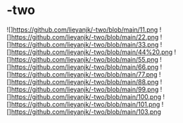 # -two
![]https://github.com/lieyanjk/-two/blob/main/11.png
![]https://github.com/lieyanjk/-two/blob/main/22.png
![]https://github.com/lieyanjk/-two/blob/main/33.png
![]https://github.com/lieyanjk/-two/blob/main/44%20.png
![]https://github.com/lieyanjk/-two/blob/main/55.png
![]https://github.com/lieyanjk/-two/blob/main/66.png
![]https://github.com/lieyanjk/-two/blob/main/77.png
![]https://github.com/lieyanjk/-two/blob/main/88.png
![]https://github.com/lieyanjk/-two/blob/main/99.png
![]https://github.com/lieyanjk/-two/blob/main/100.png
![]https://github.com/lieyanjk/-two/blob/main/101.png
![]https://github.com/lieyanjk/-two/blob/main/103.png
